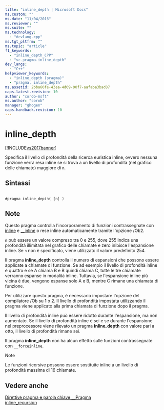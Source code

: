 ```yaml
---
title: "inline_depth | Microsoft Docs"
ms.custom: ""
ms.date: "11/04/2016"
ms.reviewer: ""
ms.suite: ""
ms.technology: 
  - "devlang-cpp"
ms.tgt_pltfrm: ""
ms.topic: "article"
f1_keywords: 
  - "inline_depth_CPP"
  - "vc-pragma.inline_depth"
dev_langs: 
  - "C++"
helpviewer_keywords: 
  - "inline_depth (pragma)"
  - "pragma, inline_depth"
ms.assetid: 2bba60fe-43ea-4d09-90f7-aafaba3bad07
caps.latest.revision: 10
author: "corob-msft"
ms.author: "corob"
manager: "ghogen"
caps.handback.revision: 10
---
```

# inline_depth
[!INCLUDE[vs2017banner](../assembler/inline/includes/vs2017banner.md)]

Specifica il livello di profondità della ricerca euristica inline, ovvero nessuna funzione verrà resa inline se si trova a un livello di profondità \(nel grafico delle chiamate\) maggiore di `n`.  
  
## Sintassi  
  
```  
  
#pragma inline_depth( [n] )  
```  
  
## Note  
 Questo pragma controlla l'incorporamento di funzioni contrassegnate con [inline](../misc/inline-inline-forceinline.md) e [\_\_inline](../misc/inline-inline-forceinline.md) o rese inline automaticamente tramite l'opzione \/Ob2.  
  
 `n` può essere un valore compreso tra 0 e 255, dove 255 indica una profondità illimitata nel grafico delle chiamate e zero inibisce l'espansione inline.  Se `n` non è specificato, viene utilizzato il valore predefinito 254.  
  
 Il pragma **inline\_depth** controlla il numero di espansioni che possono essere applicate a chiamate di funzione.  Se ad esempio il livello di profondità inline è quattro e se A chiama B e B quindi chiama C, tutte le tre chiamate verranno espanse in modalità inline.  Tuttavia, se l'espansione inline più vicina è due, vengono espanse solo A e B, mentre C rimane una chiamata di funzione.  
  
 Per utilizzare questo pragma, è necessario impostare l'opzione del compilatore \/Ob su 1 o 2.  Il livello di profondità impostata utilizzando il pragma viene applicato alla prima chiamata di funzione dopo il pragma.  
  
 Il livello di profondità inline può essere ridotto durante l'espansione, ma non aumentato.  Se il livello di profondità inline è sei e se durante l'espansione nel preprocessore viene rilevato un pragma **inline\_depth** con valore pari a otto, il livello di profondità rimane sei.  
  
 Il pragma **inline\_depth** non ha alcun effetto sulle funzioni contrassegnate con `__forceinline`.  
  
> [!NOTE]
>  Le funzioni ricorsive possono essere sostituite inline a un livello di profondità massima di 16 chiamate.  
  
## Vedere anche  
 [Direttive pragma e parola chiave \_\_Pragma](../preprocessor/pragma-directives-and-the-pragma-keyword.md)   
 [inline\_recursion](../preprocessor/inline-recursion.md)